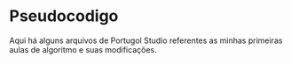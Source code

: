 # Pseudocodigo
Aqui há alguns arquivos de Portugol Studio referentes as minhas primeiras aulas de algoritmo e suas modificações.
